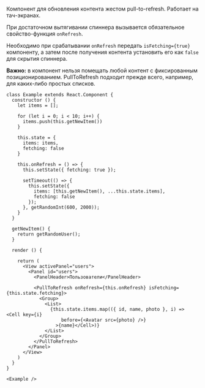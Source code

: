 Компонент для обновления контента жестом pull-to-refresh.
Работает на тач-экранах.

При достаточном вытягивании спиннера вызывается обязательное свойство-функция `onRefresh`.

Необходимо при срабатывании `onRefresh` передать `isFetching={true}` компоненту, а затем после получения контента установить его как `false` для скрытия спиннера.

**Важно:** в компонент нельзя помещать любой контент с фиксированным позиционированием. PullToRefresh подходит прежде всего, например, для каких-либо простых списков.

```
class Example extends React.Component {
  constructor () {
    let items = [];

    for (let i = 0; i < 10; i++) {
      items.push(this.getNewItem())
    }

    this.state = {
      items: items,
      fetching: false
    }

    this.onRefresh = () => {
      this.setState({ fetching: true });

      setTimeout(() => {
        this.setState({
          items: [this.getNewItem(), ...this.state.items],
          fetching: false
        });
      }, getRandomInt(600, 2000));
    }
  }

  getNewItem() {
    return getRandomUser();
  }

  render () {

    return (
      <View activePanel="users">
        <Panel id="users">
          <PanelHeader>Пользователи</PanelHeader>

          <PullToRefresh onRefresh={this.onRefresh} isFetching={this.state.fetching}>
            <Group>
              <List>
                {this.state.items.map(({ id, name, photo }, i) => <Cell key={i}
                    before={<Avatar src={photo} />}
                  >{name}</Cell>)}
              </List>
            </Group>
          </PullToRefresh>
        </Panel>
      </View>
    )
  }
}

<Example />
```
